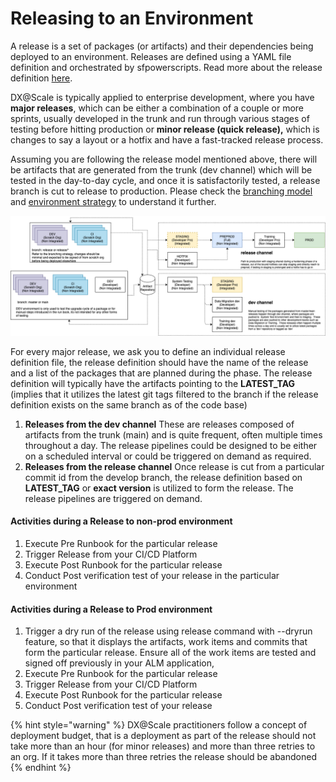 # Releasing to an Environment

A release is a set of packages \(or artifacts\) and their dependencies being deployed to an environment.  Releases are defined using a YAML file definition and orchestrated by sfpowerscripts. Read more about the release definition [here](https://dxatscale.gitbook.io/sfpowerscripts/commands/release).

DX@Scale is typically applied to enterprise development, where you have **major releases**, which can be either a combination of a couple or more sprints, usually developed in the trunk and run through various stages of testing before hitting production or **minor release \(quick release\),** which is changes to say a layout or a hotfix and have a fast-tracked release process.  
  
Assuming you are following the release model mentioned above, there will be artifacts that are generated from the trunk \(dev channel\) which will be tested in the day-to-day cycle, and once it is satisfactorily tested, a release branch is cut to release to production.  Please check the [branching model ](../scm/branching-model/)and [environment strategy](../environment/env-strategy.md) to understand it further.   
  


![](../.gitbook/assets/environment-strategy-2-.png)

For every major release, we ask you to define an individual release definition file, the release definition should have the name of the release and a list of the packages that are planned during the phase. The release definition will typically have the artifacts pointing to the **LATEST\_TAG** \(implies that it utilizes the latest git tags filtered to the branch if the release definition exists on the same branch as of the code base\)

1. **Releases from the dev channel** These are releases composed of artifacts from the trunk \(main\) and is quite frequent, often multiple times throughout a day. The release pipelines could be designed to be either on a scheduled interval or could be triggered on demand as required.   
2. **Releases from the release channel** Once release is cut from a particular commit id from the develop branch, the release definition based on **LATEST\_TAG** or **exact version** is utilized to form the release. The release pipelines are triggered on demand.

#### Activities during a Release to non-prod environment

1. Execute Pre Runbook for the particular release
2. Trigger Release from your CI/CD Platform
3. Execute Post Runbook for the particular release
4. Conduct Post verification test of your release in the particular environment

#### Activities during a Release to Prod environment

1. Trigger a dry run of the release using release command with --dryrun feature, so that it displays the artifacts, work items and commits that form the particular release. Ensure all of the work items are tested and signed off previously in your ALM application, 
2. Execute Pre Runbook for the particular release
3. Trigger Release from your CI/CD Platform
4. Execute Post Runbook for the particular release
5. Conduct Post verification test of your release

{% hint style="warning" %}
DX@Scale practitioners follow a concept of deployment budget, that is a deployment as part of the release should not take more than an hour \(for minor releases\) and more than three retries to an org. If it takes more than three retries the release should be abandoned
{% endhint %}

#### 



